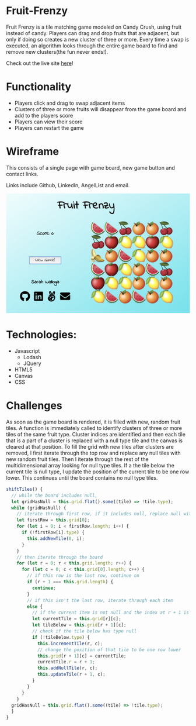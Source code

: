 # Fruit-Frenzy
Fruit Frenzy is a tile matching game modeled on Candy Crush, using fruit instead of candy. Players can drag and drop fruits that are adjacent, but only if doing so creates a new cluster of three or more. Every time a swap is executed, an algorithm looks through the entire game board to find and remove new clusters(the fun never ends!).

Check out the live site [here](http://www.sarahwalloga.com/FruitFrenzy/)!


# Functionality

* Players click and drag to swap adjacent items
* Clusters of three or more fruits will disappear from the game board and add to the players score
* Players can view their score
* Players can restart the game

# Wireframe
This consists of a single page with game board, new game button and contact links.

Links include Github, LinkedIn, AngelList and email.

![wireframe](https://github.com/swalloga/FruitFrenzy/blob/master/images/ff_wireframe.png)


# Technologies:

* Javascript
  * Lodash
  * JQuery  
* HTML5
* Canvas
* CSS


# Challenges
As soon as the game board is rendered, it is filled with new, random fruit tiles. A function is immediately called to identify clusters of three or more tiles of the same fruit type. Cluster indices are identified and then each tile that is a part of a cluster is replaced with a null type tile and the canvas is cleared at that position. To fill the grid with new tiles after clusters are removed, I first iterate through the top row and replace any null tiles with new random fruit tiles. Then I iterate through the rest of the multidimensional array looking for null type tiles. If a the tile below the current tile is null type, I update the position of the current tile to be one row lower. This continues until the board contains no null type tiles.

```javascript
shiftTiles() {
  // while the board includes null,
  let gridHasNull = this.grid.flat().some((tile) => !tile.type);
  while (gridHasNull) {
    // iterate through first row, if it includes null, replace null with a new tile
    let firstRow = this.grid[0];
    for (let i = 0; i < firstRow.length; i++) {
      if (!firstRow[i].type) {
        this.addNewTile(0, i);
      }
    }
    // then iterate through the board
    for (let r = 0; r < this.grid.length; r++) {
      for (let c = 0; c < this.grid[0].length; c++) {
        // if this row is the last row, continue on
        if (r + 1 === this.grid.length) {
          continue;
        }
        // if this isn't the last row, iterate through each item
        else {
          // if the current item is not null and the index at r + 1 is null
          let currentTile = this.grid[r][c];
          let tileBelow = this.grid[r + 1][c];
          // check if the tile below has type null
          if (!tileBelow.type) {
            this.incrementTile(r, c);
            // change the position of that tile to be one row lower
            this.grid[r + 1][c] = currentTile;
            currentTile.r = r + 1;
            this.addNullTile(r, c);
            this.updateTile(r + 1, c);
          }
        }
      }
    }
  gridHasNull = this.grid.flat().some((tile) => !tile.type);
  }
}
```
